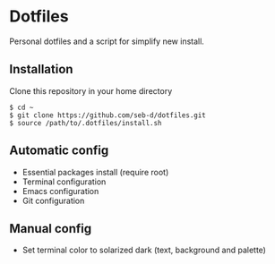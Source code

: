 # Dotfiles

Personal dotfiles and a script for simplify new install.

## Installation


Clone this repository in your home directory

```console
$ cd ~
$ git clone https://github.com/seb-d/dotfiles.git
$ source /path/to/.dotfiles/install.sh
```


## Automatic config

- Essential packages install (require root)
- Terminal configuration
- Emacs configuration
- Git configuration

## Manual config


- Set terminal color to solarized dark (text, background and palette)

